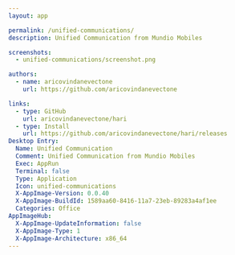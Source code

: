 ```yaml
---
layout: app

permalink: /unified-communications/
description: Unified Communication from Mundio Mobiles

screenshots:
  - unified-communications/screenshot.png

authors:
  - name: aricovindanevectone
    url: https://github.com/aricovindanevectone

links:
  - type: GitHub
    url: aricovindanevectone/hari
  - type: Install
    url: https://github.com/aricovindanevectone/hari/releases
Desktop Entry:
  Name: Unified Communication
  Comment: Unified Communication from Mundio Mobiles
  Exec: AppRun
  Terminal: false
  Type: Application
  Icon: unified-communications
  X-AppImage-Version: 0.0.40
  X-AppImage-BuildId: 1589aa60-8416-11a7-23eb-89283a4af1ee
  Categories: Office
AppImageHub:
  X-AppImage-UpdateInformation: false
  X-AppImage-Type: 1
  X-AppImage-Architecture: x86_64
---
```

